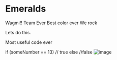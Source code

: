 # Emeralds
Wagmi!! Team Ever
Best color ever
We rock

Lets do this. 

Most useful code ever

if (someNumber == 13)
  // true
else
  //false
  ![image](https://user-images.githubusercontent.com/100802817/156654246-01381bed-5543-4c2d-8f9b-e61afb8a6fdf.png)

